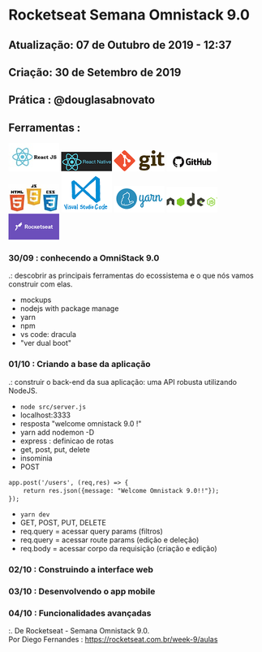 # Rocketseat Semana Omnistack 9.0

## Atualização: 07 de Outubro de 2019 - 12:37
## Criação: 30 de Setembro de 2019
## Prática : @douglasabnovato

## Ferramentas : 

![ReactJS](/images/logo-reactjs.jpg)
![React Native](/images/logo-react-native.png)
![Git](/images/logo-git.png)
![Github](/images/logo-github.png)
![HTML/CSS/Javascript](/images/logo-html-css-js.jpeg)
![VSCode](/images/logo-VSCode.png)
![Yarn](/images/logo-yarn.png)
![Nodejs](/images/nodejs.png)
![Rocketseat](/images/logo-rocketseat.png)

### 30/09 : conhecendo a OmniStack 9.0
.: descobrir as principais ferramentas do ecossistema e o que nós vamos construir com elas.
- mockups
- nodejs with package manage
- yarn
- npm
- vs code: dracula
- "ver dual boot"

### 01/10 : Criando a base da aplicação
.: construir o back-end da sua aplicação: uma API robusta utilizando NodeJS.
- `node src/server.js`
- localhost:3333
- resposta "welcome omnistack 9.0 !"
- yarn add nodemon -D
- express : definicao de rotas
- get, post, put, delete
- insominia
- POST
```` 
app.post('/users', (req,res) => {
    return res.json({message: "Welcome Omnistack 9.0!!"});
});
````
- `yarn dev`
- GET, POST, PUT, DELETE
- req.query = acessar query params (filtros)
- req.query = acessar route params (edição e deleção)
- req.body = acessar corpo da requisição (criação e edição)

### 02/10 : Construindo a interface web

### 03/10 : Desenvolvendo o app mobile  

### 04/10 : Funcionalidades avançadas


:. De Rocketseat - Semana Omnistack 9.0.<br>
Por Diego Fernandes : https://rocketseat.com.br/week-9/aulas